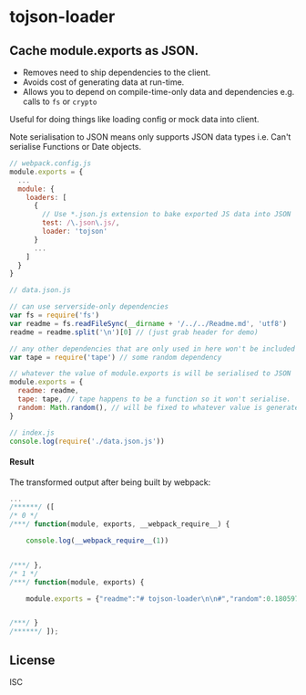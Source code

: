# tojson-loader

## Cache module.exports as JSON.

* Removes need to ship dependencies to the client.
* Avoids cost of generating data at run-time.
* Allows you to depend on compile-time-only data and dependencies e.g. calls to `fs` or `crypto`

Useful for doing things like loading config or mock data into client.

Note serialisation to JSON means only supports JSON data types i.e. Can't serialise Functions or Date objects.

```js
// webpack.config.js
module.exports = {
  ...
  module: {
    loaders: [
      {
        // Use *.json.js extension to bake exported JS data into JSON
        test: /\.json\.js/,
        loader: 'tojson'
      }
      ...
    ]
  }
}
```

```js
// data.json.js

// can use serverside-only dependencies
var fs = require('fs')
var readme = fs.readFileSync(__dirname + '/../../Readme.md', 'utf8')
readme = readme.split('\n')[0] // (just grab header for demo)

// any other dependencies that are only used in here won't be included in bundle
var tape = require('tape') // some random dependency

// whatever the value of module.exports is will be serialised to JSON
module.exports = {
  readme: readme,
  tape: tape, // tape happens to be a function so it won't serialise.
  random: Math.random(), // will be fixed to whatever value is generated at compile-time
}
```

```js
// index.js
console.log(require('./data.json.js'))
```

#### Result

The transformed output after being built by webpack:

```js
...
/******/ ([
/* 0 */
/***/ function(module, exports, __webpack_require__) {

	console.log(__webpack_require__(1))


/***/ },
/* 1 */
/***/ function(module, exports) {

	module.exports = {"readme":"# tojson-loader\n\n#","random":0.18059769039973617}


/***/ }
/******/ ]);
```

## License

ISC
